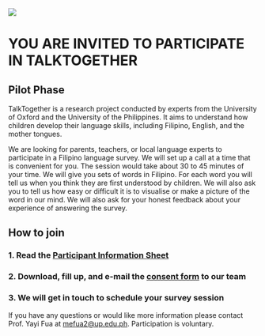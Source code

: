 <img src="https://talktogproject.github.io/wordsurvey/TT-UP-TPF.png" style="display: block; margin: auto;">

# YOU ARE INVITED TO PARTICIPATE IN TALKTOGETHER
## Pilot Phase

TalkTogether is a research project conducted by experts from the University of Oxford and the University of the Philippines. It aims to understand how children develop their language skills, including Filipino, English, and the mother tongues. 

We are looking for parents, teachers, or local language experts to participate in a Filipino language survey. We will set up a call at a time that is convenient for you.  The session would take about 30 to 45 minutes of your time.  We will give you sets of words in Filipino.  For each word you will tell us when you think they are first understood by children. We will also ask you to tell us how easy or difficult it is to visualise or make a picture of the word in our mind. We will also ask for your honest feedback about your experience of answering the survey.

## **How to join**

### 1. Read the [Participant Information Sheet](pis-pilot.md)
### 2. Download, fill up, and e-mail the [consent form](https://github.com/talktogproject/wordsurveyph/raw/gh-pages/ConsentForm.doc) to our team
### 3. We will get in touch to schedule your survey session

If you have any questions or would like more information please contact Prof. Yayi Fua at mefua2@up.edu.ph. Participation is voluntary.
